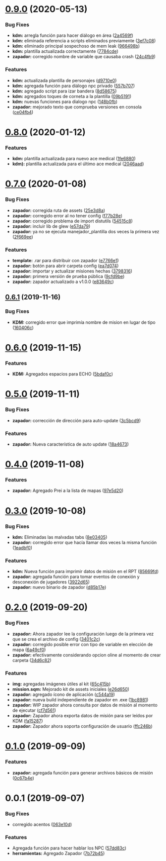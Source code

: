 # [0.9.0](https://github.com/ZR-TECDI/ZR_KDM/compare/v0.8.0...v0.9.0) (2020-05-13)


### Bug Fixes

* **kdm:** arregla función para hacer diálogo en área ([2a4569f](https://github.com/ZR-TECDI/ZR_KDM/commit/2a4569f7efdeae45e9866f12612fb1a3f6c5fc9c))
* **kdm:** eliminada referencia a scripts eliminados previamente ([3ef7c08](https://github.com/ZR-TECDI/ZR_KDM/commit/3ef7c0872ae85516bcff68175e1e86d8ae0975f5))
* **kdm:** eliminado principal sospechoso de mem leak ([966498b](https://github.com/ZR-TECDI/ZR_KDM/commit/966498b905006662946cd78c9d043d2dfb15147c))
* **kdm:** plantilla actualizada correctamente ([7784cde](https://github.com/ZR-TECDI/ZR_KDM/commit/7784cdeab09f106e0e4bf1d7aa22142d39a27c39))
* **zapador:** corregido nombre de variable que causaba crash ([24c4fb9](https://github.com/ZR-TECDI/ZR_KDM/commit/24c4fb9b03c130502f832b79e621d069d61782d5))


### Features

* **kdm:** actualizada plantilla de personajes ([d9710e0](https://github.com/ZR-TECDI/ZR_KDM/commit/d9710e0ab34a993d65687ad00ef5e016142f4a9f))
* **kdm:** agregada función para diálogo npc privado ([557b707](https://github.com/ZR-TECDI/ZR_KDM/commit/557b70734971de66a73d0c3c7125d0380064d2ad))
* **kdm:** agregado script para izar bandera ([8d58675](https://github.com/ZR-TECDI/ZR_KDM/commit/8d58675c313b6c0fff43be6b3b7b2bd4cae02009))
* **kdm:** agregados toques de corneta a la plantilla ([09b5191](https://github.com/ZR-TECDI/ZR_KDM/commit/09b5191131b1c069d28f0ac1b2e37564851efb99))
* **kdm:** nuevas funciones para dialogo npc ([148b0fb](https://github.com/ZR-TECDI/ZR_KDM/commit/148b0fbd236d7627da8de39dc5385b537a948c4e))
* **zapador:** mejorado texto que comprueba versiones en consola ([ce04fb4](https://github.com/ZR-TECDI/ZR_KDM/commit/ce04fb4d37d61bad090c5a28f2663d735dda4c46))

# [0.8.0](https://github.com/ZR-TECDI/ZR_KDM/compare/v0.7.0...v0.8.0) (2020-01-12)


### Features

* **kdm:** plantilla actualizada para nuevo ace medical ([1fe6880](https://github.com/ZR-TECDI/ZR_KDM/commit/1fe6880ea44bf9a0494026e584c4c6d7d4c0a126))
* **kdm):** plantilla actualizada para el último ace medical ([2046aad](https://github.com/ZR-TECDI/ZR_KDM/commit/2046aad57a62dd1f3e84250e8870906240176299))

# [0.7.0](https://github.com/ZR-TECDI/ZR_KDM/compare/v0.6.1...v0.7.0) (2020-01-08)


### Bug Fixes

* **zapador:** corregida ruta de assets ([25e3d8a](https://github.com/ZR-TECDI/ZR_KDM/commit/25e3d8afc75a97ed49a84427c4bc7801a62c2619))
* **zapador:** corregido error al no tener config ([f77b28e](https://github.com/ZR-TECDI/ZR_KDM/commit/f77b28ebe60da963e867d08c980a5bcb78ff6d92))
* **zapador:** corregido problema de import distutils ([54515c8](https://github.com/ZR-TECDI/ZR_KDM/commit/54515c89ede4f8da32a081188963de8c24a2fe4a))
* **zapador:** incluir lib de glew ([e57da79](https://github.com/ZR-TECDI/ZR_KDM/commit/e57da79f6fea13f95336cdece9723db6eb4dd0d7))
* **zapador:** ya no se ejecuta manejador_plantilla dos veces la primera vez ([2f669ee](https://github.com/ZR-TECDI/ZR_KDM/commit/2f669eefd08a8fe62062e9736cbfaf8363ab3293))


### Features

* **template:**  .rar para distribuir con zapador ([e7766e1](https://github.com/ZR-TECDI/ZR_KDM/commit/e7766e1a3a8dbc0e7771f8192522d9671d30dd34))
* **zapador:** botón para abrir carpeta config ([ea7d074](https://github.com/ZR-TECDI/ZR_KDM/commit/ea7d07485f10b44f52dcd55a647b0631ce3eb0a7))
* **zapador:** importar y actualizar misiones hechas ([3798316](https://github.com/ZR-TECDI/ZR_KDM/commit/3798316a5dda7c7fe5a1475df030de795104a08f))
* **zapador:** primera versión de prueba pública ([9cfd9be](https://github.com/ZR-TECDI/ZR_KDM/commit/9cfd9beb5b444f28eb892b828454a0a6cf8a4f7c))
* **zapador:** zapador actualizado a v1.0.0 ([e83649c](https://github.com/ZR-TECDI/ZR_KDM/commit/e83649cef18a73f5587a560d8ac0161ef372d175))

## [0.6.1](https://github.com/ZR-TECDI/ZR_KDM/compare/v0.6.0...v0.6.1) (2019-11-16)


### Bug Fixes

* **KDM:** corregido error que imprimía nombre de mision en lugar de tipo ([160406c](https://github.com/ZR-TECDI/ZR_KDM/commit/160406cb8a85e4342976c31c7dbc45aedc9586c3))

# [0.6.0](https://github.com/ZR-TECDI/ZR_KDM/compare/v0.5.0...v0.6.0) (2019-11-15)


### Features

* **KDM:** Agregados espacios para ECHO ([5bdaf0c](https://github.com/ZR-TECDI/ZR_KDM/commit/5bdaf0cc915620b9df83943b3bdd4b9318620002))

# [0.5.0](https://github.com/ZR-TECDI/ZR_KDM/compare/v0.4.0...v0.5.0) (2019-11-11)


### Bug Fixes

* **zapador:** corrección de dirección para auto-update ([3c5bcd9](https://github.com/ZR-TECDI/ZR_KDM/commit/3c5bcd978831faa262206c580d13d9bec19887ba))


### Features

* **zapador:** Nueva característica de auto update ([18a4673](https://github.com/ZR-TECDI/ZR_KDM/commit/18a46733e00a901ef9c927186e1601049f619e1a))

# [0.4.0](https://github.com/ZR-TECDI/ZR_KDM/compare/v0.3.0...v0.4.0) (2019-11-08)


### Features

* **zapador:** Agregado Prei a la lista de mapas ([97e5d20](https://github.com/ZR-TECDI/ZR_KDM/commit/97e5d20c2dacd95586b4c66d60a99659e16cecd3))

# [0.3.0](https://github.com/ZR-TECDI/ZR_KDM/compare/v0.2.0...v0.3.0) (2019-10-08)


### Bug Fixes

* **kdm:** Eliminadas las malvadas tabs ([8e03405](https://github.com/ZR-TECDI/ZR_KDM/commit/8e03405))
* **zapador:** corregido error que hacía llamar dos veces la misma función ([1eadbf0](https://github.com/ZR-TECDI/ZR_KDM/commit/1eadbf0))


### Features

* **kdm:** Nueva función para imprimir datos de misión en el RPT ([85669fd](https://github.com/ZR-TECDI/ZR_KDM/commit/85669fd))
* **zapador:** agregada función para tomar eventos de conexión y desconexión de jugadores ([3922d65](https://github.com/ZR-TECDI/ZR_KDM/commit/3922d65))
* **zapador:** nuevo binario de zapador ([d85b17e](https://github.com/ZR-TECDI/ZR_KDM/commit/d85b17e))

# [0.2.0](https://github.com/ZR-TECDI/ZR_KDM/compare/v0.1.0...v0.2.0) (2019-09-20)


### Bug Fixes

* **zapador:** Ahora zapador lee la configuración luego de la primera vez que se crea el archivo de config ([3401c2c](https://github.com/ZR-TECDI/ZR_KDM/commit/3401c2c))
* **zapador:** corregido posible error con tipo de variable en elección de mapa ([6a49cf0](https://github.com/ZR-TECDI/ZR_KDM/commit/6a49cf0))
* **zapador:** efectivamente considerando opcion oline al momento de crear carpeta ([34d6c82](https://github.com/ZR-TECDI/ZR_KDM/commit/34d6c82))


### Features

* **img:** agregadas imágenes útiles al kit ([65c415b](https://github.com/ZR-TECDI/ZR_KDM/commit/65c415b))
* **mission.sqm:** Mejorado kit de assets iniciales ([e26d650](https://github.com/ZR-TECDI/ZR_KDM/commit/e26d650))
* **zapador:** agregado ícono de aplicación ([c544a19](https://github.com/ZR-TECDI/ZR_KDM/commit/c544a19))
* **zapador:** nueva build independiente de zapador en .exe ([1bc8981](https://github.com/ZR-TECDI/ZR_KDM/commit/1bc8981))
* **zapador:** WIP zapador ahora consulta por datos de misión al momento de ejecutar ([cf7d561](https://github.com/ZR-TECDI/ZR_KDM/commit/cf7d561))
* **zapador:** Zapador ahora exporta datos de misión para ser leídos por KDM ([fa15287](https://github.com/ZR-TECDI/ZR_KDM/commit/fa15287))
* **zapador:** Zapador ahora soporta configuración de usuario ([ffc246b](https://github.com/ZR-TECDI/ZR_KDM/commit/ffc246b))

# [0.1.0](https://github.com/ZR-TECDI/ZR_KDM/compare/v0.0.1...v0.1.0) (2019-09-09)


### Features

* **zapador:** agregada función para generar archivos básicos de misión ([0c67b4e](https://github.com/ZR-TECDI/ZR_KDM/commit/0c67b4e))

# 0.0.1 (2019-09-07)


### Bug Fixes

* corregido acentos ([063e10d](https://github.com/ZR-TECDI/Framework_ZR/commit/063e10d))


### Features

* Agregada función para hacer hablar los NPC ([57dd83c](https://github.com/ZR-TECDI/Framework_ZR/commit/57dd83c))
* **herramientas:** Agregado Zapador ([7b72b45](https://github.com/ZR-TECDI/Framework_ZR/commit/7b72b45))
